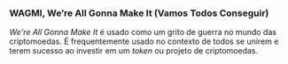 ### WAGMI, We’re All Gonna Make It (Vamos Todos Conseguir)

_We're All Gonna Make It_ é usado como um grito de guerra no mundo das criptomoedas. É frequentemente usado no contexto de todos se unirem e terem sucesso ao investir em um _token_ ou projeto de criptomoedas.
